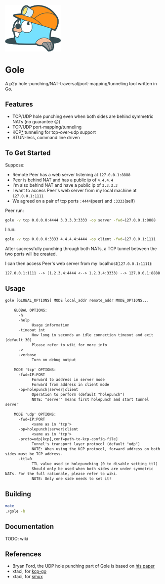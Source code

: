 <img src="goler.png" alt="goler" height="150px" />

# Gole
A p2p hole-punching/NAT-traversal/port-mapping/tunneling tool written in Go.

## Features
* TCP/UDP hole punching even when both sides are behind symmetric NATs (no guarantee :wink:)
* TCP/UDP port-mapping/tunneling
* KCP[*](#References) tunneling for tcp-over-udp support
* STUN-less, command line driven

## To Get Started
Suppose:
* Remote Peer has a web server listening at `127.0.0.1:8888`
* Peer is behind NAT and has a public ip of `4.4.4.4`
* I'm also behind NAT and have a public ip of `3.3.3.3`
* I want to access Peer's web server from my local machine at `127.0.0.1:1111`
* We agreed on a pair of tcp ports `:4444`(peer) and `:3333`(self)

Peer run: 
```sh
gole -v tcp 0.0.0.0:4444 3.3.3.3:3333 -op server -fwd=127.0.0.1:8888
```

I run:
```sh
gole -v tcp 0.0.0.0:3333 4.4.4.4:4444 -op client -fwd=127.0.0.1:1111
```

After successfully punching through both NATs, a TCP tunnel between the two ports will be created.

I can then access Peer's web server from my localhost(`127.0.0.1:1111`):
```
127.0.0.1:1111 --> (1.2.3.4:4444 <--> 1.2.3.4:3333) --> 127.0.0.1:8888
```

## Usage
```
gole [GLOBAL_OPTIONS] MODE local_addr remote_addr MODE_OPTIONS...

    GLOBAL OPTIONS:
      -h
      -help
            Usage information
      -timeout int
            How long in seconds an idle connection timeout and exit (default 30)
            Please refer to wiki for more info
      -v
      -verbose
            Turn on debug output

    MODE 'tcp' OPTIONS:
      -fwd=IP:PORT
            Forward to address in server mode
            Forward from address in client mode
      -op=holepunch|server|client
            Operation to perform (default "holepunch")
            NOTE: "server" means first holepunch and start tunnel server

    MODE 'udp' OPTIONS:
      -fwd=IP:PORT
            <same as in 'tcp'>
      -op=holepunch|server|client
            <same as in 'tcp'>
      -proto=udp|kcp[,conf=path-to-kcp-config-file]
            Tunnel's transport layer protocol (default "udp")
            NOTE: When using the KCP protocol, forward address on both sides must be TCP address.
      -ttl=0
            TTL value used in holepunching (0 to disable setting ttl)
            Should only be used when both sides are under symmetric NATs. For the full rationale, please refer to wiki.
            NOTE: Only one side needs to set it!
```

## Building
```sh
make
./gole -h
```

## Documentation
TODO: wiki

## References
* Bryan Ford, the UDP hole punching part of Gole is based on [his paper](https://bford.info/pub/net/p2pnat/)
* xtaci, for [kcp-go](https://github.com/xtaci/kcp-go)
* xtaci, for [smux](https://github.com/xtaci/smux)
